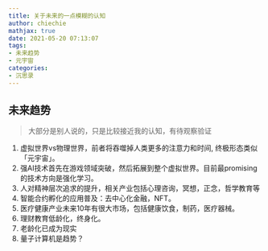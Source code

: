 ```yaml
---
title: 关于未来的一点模糊的认知
author: chiechie
mathjax: true
date: 2021-05-20 07:13:07
tags:
- 未来趋势
- 元宇宙
categories:
- 沉思录
---
```





## 未来趋势

> 大部分是别人说的，只是比较接近我的认知，有待观察验证

1. 虚拟世界vs物理世界，前者将吞噬掉人类更多的注意力和时间, 终极形态类似「元宇宙」。
3. 强AI技术首先在游戏领域突破，然后拓展到整个虚拟世界。目前最promising的技术方向是强化学习。
4. 人对精神层次追求的提升，相关产业包括心理咨询，冥想，正念，哲学教育等
5. 智能合约孵化的应用普及：去中心化金融，NFT。
6. 医疗健康产业未来10年有很大市场，包括健康饮食，制药，医疗器械。
7. 理财教育低龄化，终身化。
8. 老龄化已成为现实
9. 量子计算机是趋势？

